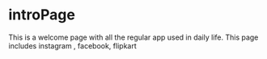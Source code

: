 # introPage
This is a welcome page with all the regular app used in daily life.
This page includes instagram , facebook, flipkart
